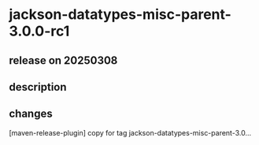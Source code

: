 # jackson-datatypes-misc-parent-3.0.0-rc1

## release on 20250308

## description

## changes

[maven-release-plugin] copy for tag jackson-datatypes-misc-parent-3.0…


